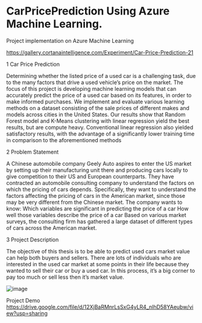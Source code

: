 # CarPricePrediction Using Azure Machine Learning.

Project implementation on Azure Machine Learning

https://gallery.cortanaintelligence.com/Experiment/Car-Price-Prediction-21

1  Car Price Prediction

Determining whether the listed price of a used car is a challenging task, due to the many factors that drive
a used vehicle’s price on the market. The focus of this project is developing machine learning models that
can accurately predict the price of a used car based on its features, in order to make informed purchases.
We implement and evaluate various learning methods on a dataset consisting of the sale prices of
different makes and models across cities in the United States. Our results show that Random Forest
model and K-Means clustering with linear regression yield the best results, but are compute heavy.
Conventional linear regression also yielded satisfactory results, with the advantage of a significantly lower
training time in comparison to the aforementioned methods

2 Problem Statement

A Chinese automobile company Geely Auto aspires to enter the US market by setting up their
manufacturing unit there and producing cars locally to give competition to their US and
European counterparts. They have contracted an automobile consulting company to understand
the factors on which the pricing of cars depends. Specifically, they want to understand
the factors affecting the pricing of cars in the American market, since those may be very
different from the Chinese market. The company wants to know: Which variables are
significant in predicting the price of a car How well those variables describe the price
of a car Based on various market surveys, the consulting firm has gathered a large dataset
of different types of cars across the American market. 

3 Project Description

The objective of this thesis is to be able to predict used cars market value can help
both buyers and sellers. There are lots of individuals who are interested in the used
car market at some points in their life because they wanted to sell their car or buy a
used car. In this process, it’s a big corner to pay too much or sell less then it’s
market value.



![image](https://user-images.githubusercontent.com/110513025/183249549-947df30f-1dc0-4e97-a057-b132d4e98c84.png)



Project Demo
https://drive.google.com/file/d/12XjBaRMnrLsSxG4yLR4_nlhD58YAeubw/view?usp=sharing
